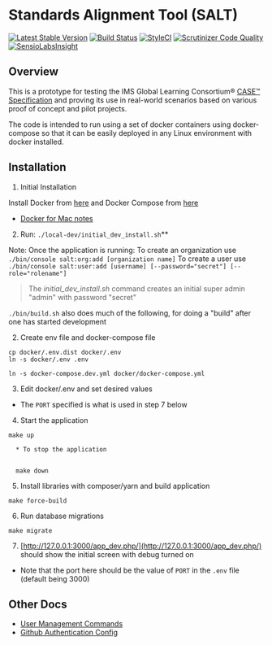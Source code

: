 Standards Alignment Tool (SALT)
===============================

[![Latest Stable Version](https://poser.pugx.org/opensalt/opensalt/v/stable)](https://github.com/opensalt/opensalt) [![Build Status](https://travis-ci.org/opensalt/opensalt.svg?branch=develop)](https://travis-ci.org/opensalt/opensalt) [![StyleCI](https://styleci.io/repos/72233269/shield?style=flat&branch=develop)](https://styleci.io/repos/72233269) [![Scrutinizer Code Quality](https://scrutinizer-ci.com/g/opensalt/opensalt/badges/quality-score.png?b=develop)](https://scrutinizer-ci.com/g/opensalt/opensalt/?branch=develop) [![SensioLabsInsight](https://insight.sensiolabs.com/projects/e4aee568-15d9-4d97-944f-fb742bb9e885/mini.png)](https://insight.sensiolabs.com/projects/e4aee568-15d9-4d97-944f-fb742bb9e885)


Overview
--------

This is a prototype for testing the IMS Global Learning Consortium® [CASE™ Specification](https://www.imsglobal.org/case) and proving its use
in real-world scenarios based on various proof of concept and pilot projects.

The code is intended to run using a set of docker containers using
docker-compose so that it can be easily deployed in any Linux environment
with docker installed.


Installation
------------

1. Initial Installation

  Install Docker from [here](https://www.docker.com/products/docker)
   and Docker Compose from [here](https://docs.docker.com/compose/install/)
  - [Docker for Mac notes](./docs/DOCKER_FOR_MAC.md)

2. Run: `./local-dev/initial_dev_install.sh`**

  Note: Once the application is running:
  To create an organization use `./bin/console salt:org:add [organization name]`
  To create a user use `./bin/console salt:user:add [username] [--password="secret"] [--role="rolename"]`
  > The *initial_dev_install.sh* command creates an initial super admin "admin" with password "secret"

  `./bin/build.sh` also does much of the following, for doing a "build" after one has started development

2. Create env file and docker-compose file
  ```
  cp docker/.env.dist docker/.env
  ln -s docker/.env .env

  ln -s docker-compose.dev.yml docker/docker-compose.yml
  ```

3. Edit docker/.env and set desired values
  - The `PORT` specified is what is used in step 7 below

4. Start the application
  ```
  make up

    * To stop the application


    make down
  ```

5. Install libraries with composer/yarn and build application
  ```
  make force-build
  ```

6. Run database migrations
  ```
  make migrate
  ```

7. [http://127.0.0.1:3000/app_dev.php/](http://127.0.0.1:3000/app_dev.php/) should show the initial screen with debug turned on
  - Note that the port here should be the value of `PORT` in the `.env` file (default being 3000)


Other Docs
----------

- [User Management Commands](./docs/Commands.md)
- [Github Authentication Config](./docs/deployment/GithubAuth.md)
